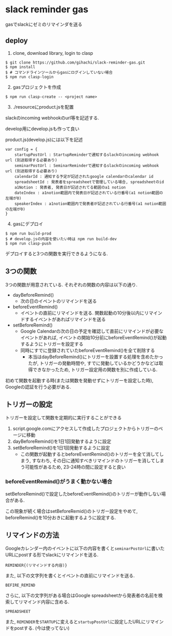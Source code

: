 # slack reminder gas

gasでslackにゼミのリマインダを送る

## deploy

1. clone, download library, login to clasp

```
$ git clone https://github.com/gihachi/slack-reminder-gas.git
$ npm install
$ # コマンドラインツールからgasにログインしていない場合
$ npm run clasp-login
```
2. gasプロジェクトを作成

```
$ npm run clasp-create -- <project name>
```

3. ./resourceにproduct.jsを配置

slackのincoming webhookのurl等を記述する.

develop用にdevelop.jsも作って良い

product.js(develop.js)には以下を記述

```
var config = {
    startupPostUrl : StartupReminderで通知するslackのincoming webhook url (別途取得する必要あり)
    seminarPostUrl : SeminarReminderで通知するslackのincoming webhook url (別途取得する必要あり)
    calendarId : 通知する予定が記述されたgoogle calendarのcalendar id
    spreadsheetId : 発表者をspreadsheetで管理している場合, spreadsheetのid
    a1Notion : 発表者, 発表日が記述されてる範囲のa1 notion
    dateIndex : a1notion範囲内で発表日が記述されている行番号(a1 notion範囲の左端が0)
    speakerIndex : a1notion範囲内で発表者が記述されている行番号(a1 notion範囲の左端が0)
}
```

4. gasにデプロイ

```
$ npm run build-prod
$ # develop.jsの内容を使いたい時は npm run build-dev
$ npm run clasp-push
```

デプロイすると3つの関数を実行できるようになる.

## 3つの関数

3つの関数が用意されている. それぞれの関数の内容は以下の通り.

- dayBeforeRemind()
  - 次の日のイベントのリマインドを送る
- beforeEventRemind()
  - イベントの直前にリマインドを送る. 関数起動の10分後以内にリマインドするイベントがあればリマインドを送る
- setBeforeRemind()
  - Google Calendarの次の日の予定を確認して直前にリマインドが必要なイベントがあれば, イベントの開始10分前にbeforeEventRemind()が起動するようにトリガーを設定する
  - 同時にすでに登録されていたbeforeEventRemind()を全て削除する
    - 本当はdayBeforeRemind()にトリガーを設置する処理を含めたかったが, トリガーの発動時間や, すでに発動しているかどうかなどは取得できなかったため, トリガー設定用の関数を別に作成している.

初めて関数を起動する時(または関数を発動せずにトリガーを設定した時), Googleの認証を行う必要がある.


## トリガーの設定

トリガーを設定して関数を定期的に実行することができる

1. script.google.comにアクセスして作成したプロジェクトからトリガーのページに移動
2. dayBeforeRemind()を1日1回発動するように設定
3. setBeforeRemind()を1日1回発動するように設定
   -  この関数が起動するとbeforeEventRemind()のトリガーを全て消してしまう, すなわち, その日に通知すべきリマインドのトリガーを消してしまう可能性があるため, 23-24時の間に設定すると良い

### beforeEventRemind()がうまく動かない場合

setBeforeRemind()で設定したbeforeEventRemind()のトリガーが動作しない場合がある.

この現象が続く場合はsetBeforeRemid()のトリガー設定をやめて, beforeRemind()を10分おきに起動するように設定する.

## リマインドの方法

Googleカレンダー内のイベントに以下の内容を書くと```seminarPostUrl```に書いたURLにpostする形でslackにリマインドを送る.

```
REMINDER{(リマインドする内容)}
```

また, 以下の文字列を書くとイベントの直前にリマインドを送る.

```
BEFIRE_REMIND
```

さらに, 以下の文字列がある場合はGoogle spreadsheetから発表者の名前を検索してリマインド内容に含める.

```
SPREADSHEET
```

また, ```REMINDER```を```STARTUP```に変えると```startupPostUrl```に設定したURLにリマインドをpostする. (今は使ってない)

